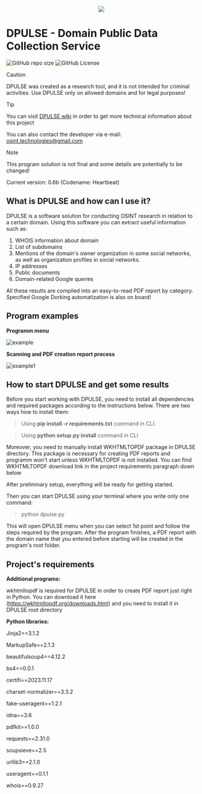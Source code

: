 <p align="center">
  <img src="https://github.com/OSINT-TECHNOLOGIES/dpulse/assets/77023667/b90522d8-6804-45c9-9ce8-52ff5cd09fc2">
</p>

# DPULSE - Domain Public Data Collection Service 

<img alt="GitHub repo size" src="https://img.shields.io/github/repo-size/OSINT-TECHNOLOGIES/dpulse?label=Repository%20size"> <img alt="GitHub License" src="https://img.shields.io/github/license/OSINT-TECHNOLOGIES/dpulse?label=Licensed%20with&color=blue">

> [!CAUTION]
> DPULSE was created as a research tool, and it is not intended for criminal activities. Use DPULSE only on allowed domains and for legal purposes!

> [!TIP]
> You can visit [DPULSE wiki](https://github.com/OSINT-TECHNOLOGIES/dpulse/wiki) in order to get more technical information about this project
> 
> You can also contact the developer via e-mail: osint.technologies@gmail.com

> [!NOTE]  
> This program solution is not final and some details are potentially to be changed!
> 
> Current version: 0.6b (Codename: Heartbeat)

## What is DPULSE and how can I use it?

DPULSE is a software solution for conducting OSINT research in relation to a certain domain. Using this software you can extract useful information such as:
1) WHOIS information about domain
2) List of subdomains
3) Mentions of the domain's owner organization in some social networks, as well as organization profiles in social networks.
4) IP addresses
5) Public documents
6) Domain-related Google queries

All these results are compiled into an easy-to-read PDF report by category. Specified Google Dorking automatization is also on board!

## Program examples
**Programm menu**

![example](https://github.com/OSINT-TECHNOLOGIES/dpulse/assets/77023667/7adc438e-9f67-4919-b307-c9923e556498)

**Scanning and PDF creation report process**

![example1](https://github.com/OSINT-TECHNOLOGIES/dpulse/assets/77023667/da3d3710-e4a5-420d-bcdc-bb43a70c92c5)


## How to start DPULSE and get some results 

Before you start working with DPULSE, you need to install all dependencies and required packages according to the instructions below. There are two ways how to install them:
> Using **pip install -r requirements.txt** command in CLI.

> Using **python setup.py install** command in CLI

Moreover, you need to manually install WKHTMLTOPDF package in DPULSE directory. This package is necessary for creating PDF reports and programm won't start unless WKHTMLTOPDF is not installed. You can find WKHTMLTOPDF download link in the project requirements paragraph down below

After preliminary setup, everything will be ready for getting started.

Then you can start DPULSE using your terminal where you write only one command:
> python dpulse.py

This will open DPULSE menu when you can select 1st point and follow the steps required by the program. After the program finishes, a PDF report with the domain name that you entered before starting will be created in the program's root folder.

## Project's requirements 

**Additional programs:**

wkhtmltopdf is required for DPULSE in order to create PDF report just right in Python. You can download it here (https://wkhtmltopdf.org/downloads.html) and you need to install it in DPULSE root directory

**Python libraries:**

Jinja2==3.1.2 

MarkupSafe==2.1.3

beautifulsoup4==4.12.2

bs4==0.0.1

certifi==2023.11.17

charset-normalizer==3.3.2

fake-useragent==1.2.1

idna==3.6

pdfkit==1.0.0

requests==2.31.0

soupsieve==2.5

urllib3==2.1.0

useragent==0.1.1

whois==0.9.27

